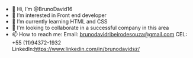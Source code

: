- 👋 Hi, I’m @BrunoDavid16
- 👀 I’m interested in Front end developer
- 🌱 I’m currently learning HTML and CSS
- 💞️ I'm looking to collaborate in a successful company in this area 
- 📫 How to reach me: Email: brunodavidribeirodesouza@gmail.com CEL: +55 (11)94372-1932 LinkedIn:https://www.linkedin.com/in/brunodavidsz/ 


<!---
BrunoDavid16/BrunoDavid16 is a ✨ special ✨ repository because its `README.md` (this file) appears on your GitHub profile.
You can click the Preview link to take a look at your changes.
--->
